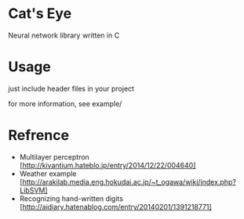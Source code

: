 # Cat's Eye
Neural network library written in C

# Usage
just include header files in your project

for more information, see example/

# Refrence
- Multilayer perceptron [http://kivantium.hateblo.jp/entry/2014/12/22/004640]
- Weather example [http://arakilab.media.eng.hokudai.ac.jp/~t_ogawa/wiki/index.php?LibSVM]
- Recognizing hand-written digits [http://aidiary.hatenablog.com/entry/20140201/1391218771]
